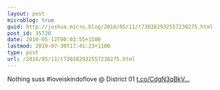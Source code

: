 ```yaml
---
layout: post
microblog: true
guid: http://joshua.micro.blog/2016/05/11/t730382932557238275.html
post_id: 35720
date: 2016-05-12T00:03:55+1100
lastmod: 2019-07-30T17:41:23+1100
type: post
url: /2016/05/11/t730382932557238275.html
---
```

Nothing suss #loveiskindoflove @ District 01 [t.co/CdgN3qBkV...](https://t.co/CdgN3qBkV6)
